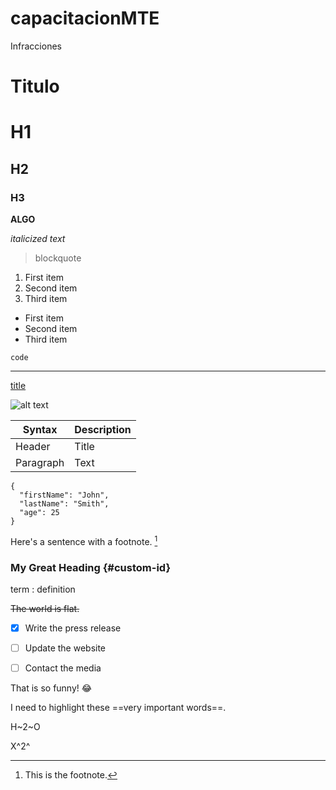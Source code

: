 # capacitacionMTE
Infracciones
# Titulo

<!-- Headings! -->
# H1
## H2
### H3

<!-- Negrita! -->
**ALGO** 

<!-- Cursiva! -->
*italicized text*

> blockquote

1. First item
2. Second item
3. Third item

- First item
- Second item
- Third item

`code`

---

[title](https://www.example.com)

![alt text](image.jpg)

| Syntax | Description |
| ----------- | ----------- |
| Header | Title |
| Paragraph | Text |



```
{
  "firstName": "John",
  "lastName": "Smith",
  "age": 25
}
```


Here's a sentence with a footnote. [^1]

[^1]: This is the footnote.


### My Great Heading {#custom-id}

term
: definition 

~~The world is flat.~~

- [x] Write the press release
- [ ] Update the website
- [ ] Contact the media


That is so funny! :joy:


I need to highlight these ==very important words==.

H~2~O

X^2^

